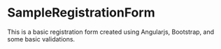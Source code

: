 # SampleRegistrationForm
This is a basic registration form created using Angularjs, Bootstrap, and some basic validations.
